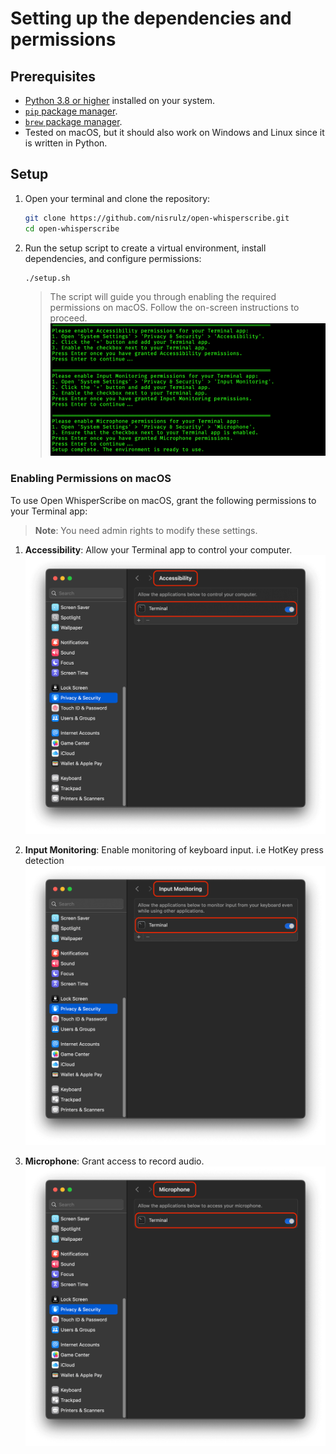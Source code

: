 # Setting up the dependencies and permissions

## Prerequisites

- [Python 3.8 or higher](https://www.python.org/) installed on your system.
- [`pip` package manager](https://pip.pypa.io/en/stable/).
- [`brew` package manager](https://brew.sh/).
- Tested on macOS, but it should also work on Windows and Linux since it is written in Python.

## Setup

1. Open your terminal and clone the repository:

   ```bash
   git clone https://github.com/nisrulz/open-whisperscribe.git
   cd open-whisperscribe
   ```

2. Run the setup script to create a virtual environment, install dependencies, and configure permissions:

   ```bash
   ./setup.sh
   ```

   > The script will guide you through enabling the required permissions on macOS. Follow the on-screen instructions to proceed.
   > ![Permission Accept Wait](../assets/sc_5.png)

### Enabling Permissions on macOS

To use Open WhisperScribe on macOS, grant the following permissions to your Terminal app:

> **Note**: You need admin rights to modify these settings.

1. **Accessibility**: Allow your Terminal app to control your computer.
    ![Accessibility](../assets/sc_2.png)

2. **Input Monitoring**: Enable monitoring of keyboard input. i.e HotKey press detection
    ![Input Monitoring](../assets/sc_3.png)

3. **Microphone**: Grant access to record audio.
    ![Microphone](../assets/sc_4.png)
